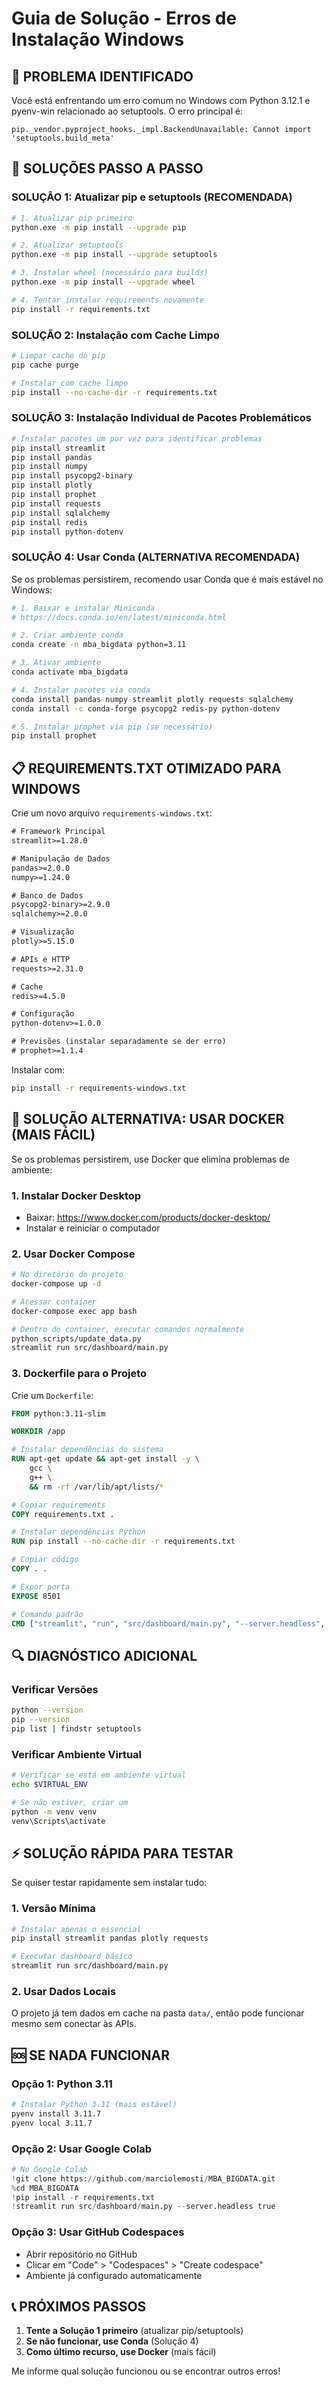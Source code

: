 # Guia de Solução - Erros de Instalação Windows

## 🚨 **PROBLEMA IDENTIFICADO**

Você está enfrentando um erro comum no Windows com Python 3.12.1 e pyenv-win relacionado ao setuptools. O erro principal é:

```
pip._vendor.pyproject_hooks._impl.BackendUnavailable: Cannot import 'setuptools.build_meta'
```

## 🔧 **SOLUÇÕES PASSO A PASSO**

### **SOLUÇÃO 1: Atualizar pip e setuptools (RECOMENDADA)**

```bash
# 1. Atualizar pip primeiro
python.exe -m pip install --upgrade pip

# 2. Atualizar setuptools
python.exe -m pip install --upgrade setuptools

# 3. Instalar wheel (necessário para builds)
python.exe -m pip install --upgrade wheel

# 4. Tentar instalar requirements novamente
pip install -r requirements.txt
```

### **SOLUÇÃO 2: Instalação com Cache Limpo**

```bash
# Limpar cache do pip
pip cache purge

# Instalar com cache limpo
pip install --no-cache-dir -r requirements.txt
```

### **SOLUÇÃO 3: Instalação Individual de Pacotes Problemáticos**

```bash
# Instalar pacotes um por vez para identificar problemas
pip install streamlit
pip install pandas
pip install numpy
pip install psycopg2-binary
pip install plotly
pip install prophet
pip install requests
pip install sqlalchemy
pip install redis
pip install python-dotenv
```

### **SOLUÇÃO 4: Usar Conda (ALTERNATIVA RECOMENDADA)**

Se os problemas persistirem, recomendo usar Conda que é mais estável no Windows:

```bash
# 1. Baixar e instalar Miniconda
# https://docs.conda.io/en/latest/miniconda.html

# 2. Criar ambiente conda
conda create -n mba_bigdata python=3.11

# 3. Ativar ambiente
conda activate mba_bigdata

# 4. Instalar pacotes via conda
conda install pandas numpy streamlit plotly requests sqlalchemy
conda install -c conda-forge psycopg2 redis-py python-dotenv

# 5. Instalar prophet via pip (se necessário)
pip install prophet
```

## 📋 **REQUIREMENTS.TXT OTIMIZADO PARA WINDOWS**

Crie um novo arquivo `requirements-windows.txt`:

```txt
# Framework Principal
streamlit>=1.28.0

# Manipulação de Dados
pandas>=2.0.0
numpy>=1.24.0

# Banco de Dados
psycopg2-binary>=2.9.0
sqlalchemy>=2.0.0

# Visualização
plotly>=5.15.0

# APIs e HTTP
requests>=2.31.0

# Cache
redis>=4.5.0

# Configuração
python-dotenv>=1.0.0

# Previsões (instalar separadamente se der erro)
# prophet>=1.1.4
```

Instalar com:
```bash
pip install -r requirements-windows.txt
```

## 🐳 **SOLUÇÃO ALTERNATIVA: USAR DOCKER (MAIS FÁCIL)**

Se os problemas persistirem, use Docker que elimina problemas de ambiente:

### **1. Instalar Docker Desktop**
- Baixar: https://www.docker.com/products/docker-desktop/
- Instalar e reiniciar o computador

### **2. Usar Docker Compose**
```bash
# No diretório do projeto
docker-compose up -d

# Acessar container
docker-compose exec app bash

# Dentro do container, executar comandos normalmente
python scripts/update_data.py
streamlit run src/dashboard/main.py
```

### **3. Dockerfile para o Projeto**

Crie um `Dockerfile`:

```dockerfile
FROM python:3.11-slim

WORKDIR /app

# Instalar dependências do sistema
RUN apt-get update && apt-get install -y \
    gcc \
    g++ \
    && rm -rf /var/lib/apt/lists/*

# Copiar requirements
COPY requirements.txt .

# Instalar dependências Python
RUN pip install --no-cache-dir -r requirements.txt

# Copiar código
COPY . .

# Expor porta
EXPOSE 8501

# Comando padrão
CMD ["streamlit", "run", "src/dashboard/main.py", "--server.headless", "true", "--server.address", "0.0.0.0"]
```

## 🔍 **DIAGNÓSTICO ADICIONAL**

### **Verificar Versões**
```bash
python --version
pip --version
pip list | findstr setuptools
```

### **Verificar Ambiente Virtual**
```bash
# Verificar se está em ambiente virtual
echo $VIRTUAL_ENV

# Se não estiver, criar um
python -m venv venv
venv\Scripts\activate
```

## ⚡ **SOLUÇÃO RÁPIDA PARA TESTAR**

Se quiser testar rapidamente sem instalar tudo:

### **1. Versão Mínima**
```bash
# Instalar apenas o essencial
pip install streamlit pandas plotly requests

# Executar dashboard básico
streamlit run src/dashboard/main.py
```

### **2. Usar Dados Locais**
O projeto já tem dados em cache na pasta `data/`, então pode funcionar mesmo sem conectar às APIs.

## 🆘 **SE NADA FUNCIONAR**

### **Opção 1: Python 3.11**
```bash
# Instalar Python 3.11 (mais estável)
pyenv install 3.11.7
pyenv local 3.11.7
```

### **Opção 2: Usar Google Colab**
```python
# No Google Colab
!git clone https://github.com/marciolemosti/MBA_BIGDATA.git
%cd MBA_BIGDATA
!pip install -r requirements.txt
!streamlit run src/dashboard/main.py --server.headless true
```

### **Opção 3: Usar GitHub Codespaces**
- Abrir repositório no GitHub
- Clicar em "Code" > "Codespaces" > "Create codespace"
- Ambiente já configurado automaticamente

## 📞 **PRÓXIMOS PASSOS**

1. **Tente a Solução 1 primeiro** (atualizar pip/setuptools)
2. **Se não funcionar, use Conda** (Solução 4)
3. **Como último recurso, use Docker** (mais fácil)

Me informe qual solução funcionou ou se encontrar outros erros!

